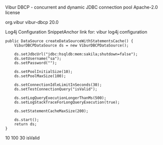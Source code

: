 

Vibur DBCP - concurrent and dynamic JDBC connection pool
Apache-2.0 license

<dependency>
  <groupId>org.vibur</groupId>
  <artifactId>vibur-dbcp</artifactId>
  <version>20.0</version>
</dependency>


Log4j Configuration SnippetAnchor link for: vibur log4j configuration
<logger name="org.vibur.dbcp" additivity="false">
    <level value="debug"/>
    <appender-ref ref="console"/>
</logger>



	public DataSource createDataSourceWithStatementsCache() {
		ViburDBCPDataSource ds = new ViburDBCPDataSource();

		ds.setJdbcUrl("jdbc:hsqldb:mem:sakila;shutdown=false");
		ds.setUsername("sa");
		ds.setPassword("");

		ds.setPoolInitialSize(10);
		ds.setPoolMaxSize(100);

		ds.setConnectionIdleLimitInSeconds(30);
		ds.setTestConnectionQuery("isValid");

		ds.setLogQueryExecutionLongerThanMs(500);
		ds.setLogStackTraceForLongQueryExecution(true);

		ds.setStatementCacheMaxSize(200);

		ds.start();
		return ds;
	}


<bean id="dataSource" class="org.vibur.dbcp.ViburDBCPDataSource" init-method="start" destroy-method="terminate">
   <property name="jdbcUrl" value="jdbc:hsqldb:mem:sakila;shutdown=false"/>
   <property name="username" value="sa"/>
   <property name="password" value=""/> 
   <property name="poolInitialSize">10</property>
   <property name="poolMaxSize">100</property> 
   <property name="connectionIdleLimitInSeconds">30</property>
   <property name="testConnectionQuery">isValid</property> 
   <property name="logQueryExecutionLongerThanMs" value="500"/>
   <property name="logStackTraceForLongQueryExecution" value="true"/> 
   <property name="statementCacheMaxSize" value="200"/>
</bean>



